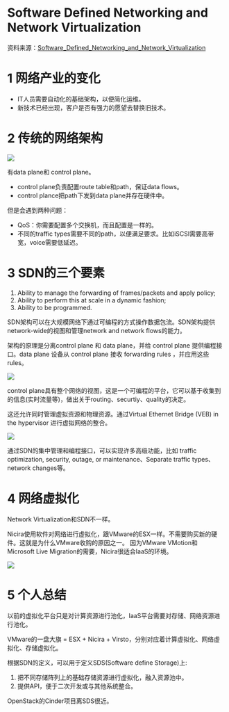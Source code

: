 
# Software Defined Networking and Network Virtualization

资料来源：[Software_Defined_Networking_and_Network_Virtualization](http://wikibon.org/wiki/v/Networking_Revolution:_Software_Defined_Networking_and_Network_Virtualization)
    
# 1 网络产业的变化

* IT人员需要自动化的基础架构，以便简化运维。
* 新技术已经出现，客户是否有强力的愿望去替换旧技术。
    

# 2 传统的网络架构


![](http://way4ever.com/wp-content/uploads/2013/04/sdn1.png)

有data plane和 control plane。

* control plane负责配置route table和path，保证data flows。
* control plance把path下发到data plane并存在硬件中。
    
但是会遇到两种问题：

* QoS：你需要配置多个交换机，而且配置是一样的。
* 不同的traffic types需要不同的path，以便满足要求。比如iSCSI需要高带宽，voice需要低延迟。



# 3 SDN的三个要素

1. Ability to manage the forwarding of frames/packets and apply policy;
2. Ability to perform this at scale in a dynamic fashion;
3. Ability to be programmed. 

SDN架构可以在大规模网络下通过可编程的方式操作数据包流。SDN架构提供network-wide的视图和管理network and network flows的能力。

架构的原理是分离control plane 和 data  plane，并给 control plane 提供编程接口。data plane 设备从 control plane 接收 forwarding rules ，并应用这些rules。

![](http://way4ever.com/wp-content/uploads/2013/04/sdn2.png)

control plane具有整个网络的视图，这是一个可编程的平台，它可以基于收集到的信息(实时流量等)，做出关于routing、securtiy、quality的决定。
    
这还允许同时管理虚拟资源和物理资源。通过Virtual Ethernet Bridge (VEB) in the hypervisor 进行虚拟网络的整合。

![](http://way4ever.com/wp-content/uploads/2013/04/sdn3.png)

通过SDN的集中管理和编程接口，可以实现许多高级功能，比如 traffic optimization, security, outage, or maintenance、Separate traffic types、network changes等。

# 4 网络虚拟化

Network Virtualization和SDN不一样。

Nicira使用软件对网络进行虚拟化，跟VMware的ESX一样。不需要购买新的硬件。这就是为什么VMware收购的原因之一。
因为VMware VMotion和 Microsoft Live Migration的需要，Nicira很适合IaaS的环境。


![](http://way4ever.com/wp-content/uploads/2013/04/nicira.png)

# 5 个人总结

以前的虚拟化平台只是对计算资源进行池化，IaaS平台需要对存储、网络资源进行池化。

VMware的一盘大旗 = ESX + Nicira + Virsto，分别对应着计算虚拟化、网络虚拟化、存储虚拟化。

根据SDN的定义，可以用于定义SDS(Software define Storage)上:

1. 把不同存储阵列上的基础存储资源进行虚拟化，融入资源池中。
2. 提供API，便于二次开发或与其他系统整合。

OpenStack的Cinder项目离SDS很近。
